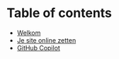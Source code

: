 # Table of contents

* [Welkom](README.md)
* [Je site online zetten](publish-site-plesk.md)
* [GitHub Copilot](github-copilot.md)
